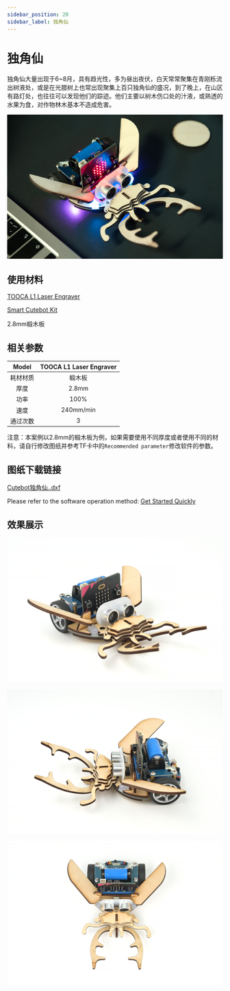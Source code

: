 ```yaml
---
sidebar_position: 20
sidebar_label: 独角仙
---
```


# 独角仙


独角仙大量出现于6~8月，具有趋光性，多为昼出夜伏，白天常常聚集在青刚栎流出树液处，或是在光腊树上也常出现聚集上百只独角仙的盛况，到了晚上，在山区有路灯处，也往往可以发现他们的踪迹。他们主要以树木伤口处的汁液，或熟透的水果为食，对作物林木基本不造成危害。


![](./images/tooca-laser-1-case-09-01.png)

## 使用材料

[TOOCA L1 Laser Engraver](https://www.elecfreaks.com/elecfreaks-tooca-laser-1.html)

[Smart Cutebot Kit](https://www.elecfreaks.com/micro-bit-smart-cutebot.html)

2.8mm椴木板

## 相关参数

|Model|TOOCA L1 Laser Engraver|
|:-------:|:-------:|
|耗材材质|椴木板|
|厚度|2.8mm|
|功率|100%|
|速度|240mm/min|
|通过次数|3|

注意：本案例以2.8mm的椴木板为例，如果需要使用不同厚度或者使用不同的材料，请自行修改图纸并参考TF卡中的`Recommended parameter`修改软件的参数。

## 图纸下载链接

[Cutebot独角仙..dxf](https://minhaskamal.github.io/DownGit/#/home?url=https://github.com/elecfreaks/learn-en/blob/master/tooca-laser-1/file/Cutting/Cutebot-Unicorn/Cutebot-Unicorn.dxf)

Please refer to the software operation method: [Get Started Quickly](http://)

## 效果展示

![](./images/tooca-laser-1-case-09-02.png)

![](./images/tooca-laser-1-case-09-03.png)

![](./images/tooca-laser-1-case-09-04.png)
